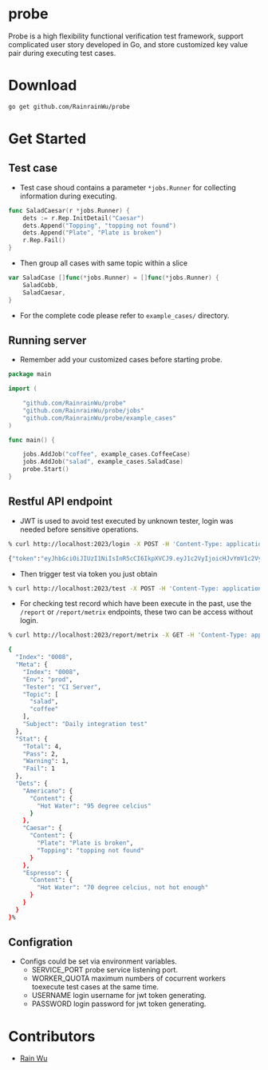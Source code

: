 # probe

Probe is a high flexibility functional verification test framework, support complicated user story developed in Go, and store customized key value pair during executing test cases.

# Download
```bash
go get github.com/RainrainWu/probe
```

# Get Started
## Test case
- Test case shoud contains a parameter `*jobs.Runner` for collecting information during executing.
```go
func SaladCaesar(r *jobs.Runner) {
	dets := r.Rep.InitDetail("Caesar")
	dets.Append("Topping", "topping not found")
	dets.Append("Plate", "Plate is broken")
	r.Rep.Fail()
}
```
- Then group all cases with same topic within a slice
```go
var SaladCase []func(*jobs.Runner) = []func(*jobs.Runner) {
	SaladCobb,
	SaladCaesar,
}
```
- For the complete code please refer to `example_cases/` directory.

## Running server
- Remember add your customized cases before starting probe.
```go
package main

import (

	"github.com/RainrainWu/probe"
	"github.com/RainrainWu/probe/jobs"
	"github.com/RainrainWu/probe/example_cases"
)

func main() {

	jobs.AddJob("coffee", example_cases.CoffeeCase)
	jobs.AddJob("salad", example_cases.SaladCase)
	probe.Start()
}
```

## Restful API endpoint
- JWT is used to avoid test executed by unknown tester, login was needed before sensitive operations.
```bash
% curl http://localhost:2023/login -X POST -H 'Content-Type: application/json' -d '{"username":"probeuser","password":"probepass"}'

{"token":"eyJhbGciOiJIUzI1NiIsInR5cCI6IkpXVCJ9.eyJ1c2VyIjoicHJvYmV1c2VyIiwicm9sZSI6IlVEQyBUZXN0ZXIiLCJleHAiOjE1ODg0Nzc0ODcsImlhdCI6MTU4ODQ3NzE4NywiaXNzIjoiZ2luSldUIn0.ua-YmTuNWGKh8qGMBI1Du0-2qIVmxHtEw2UBZdCDuVs"}
```

- Then trigger test via token you just obtain
```bash
% curl http://localhost:2023/test -X POST -H 'Content-Type: application/json' -H "Authorization: Bearer eyJhbGciOiJIUzI1NiIsInR5cCI6IkpXVCJ9.eyJ1c2VyIjoicHJvYmV1c2VyIiwicm9sZSI6IlVEQyBUZXN0ZXIiLCJleHAiOjE1ODg0Nzc0ODcsImlhdCI6MTU4ODQ3NzE4NywiaXNzIjoiZ2luSldUIn0.ua-YmTuNWGKh8qGMBI1Du0-2qIVmxHtEw2UBZdCDuVs" -d '{"index":"0008","env":"prod","topic":["salad", "coffee"],"subject":"Daily integration test","tester":"CI Server"}'
```

- For checking test record which have been execute in the past, use the `/report` or `/report/metrix` endpoints, these two can be access without login.
```bash
% curl http://localhost:2023/report/metrix -X GET -H 'Content-Type: application/json' -d '{"Index":"0008"}'

{
  "Index": "0008",
  "Meta": {
    "Index": "0008",
    "Env": "prod",
    "Tester": "CI Server",
    "Topic": [
      "salad",
      "coffee"
    ],
    "Subject": "Daily integration test"
  },
  "Stat": {
    "Total": 4,
    "Pass": 2,
    "Warning": 1,
    "Fail": 1
  },
  "Dets": {
    "Americano": {
      "Content": {
        "Hot Water": "95 degree celcius"
      }
    },
    "Caesar": {
      "Content": {
        "Plate": "Plate is broken",
        "Topping": "topping not found"
      }
    },
    "Espresso": {
      "Content": {
        "Hot Water": "70 degree celcius, not hot enough"
      }
    }
  }
}%
```

## Configration
- Configs could be set via environment variables.
    - SERVICE_PORT
    probe service listening port.
    - WORKER_QUOTA
    maximum numbers of cocurrent workers toexecute test cases at the same time.
    - USERNAME
    login username for jwt token generating.
    - PASSWORD
    login password for jwt token generating.


# Contributors
- [Rain Wu](https://github.com/RainrainWu)